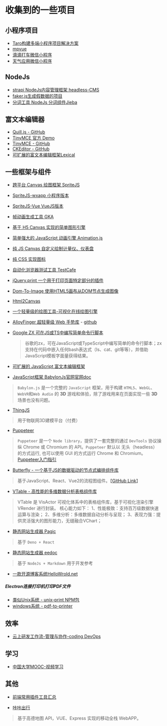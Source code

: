 # 收集到的一些项目

## 小程序项目
* [Taro构建多端小程序项目解决方案](https://taro.aotu.io/)
* [mpvue](https://github.com/WsmDyj/mpvue)
* [滴滴打车微信小程序](https://github.com/WsmDyj/didi)
* [天气应用微信小程序](https://github.com/myvin/quietweather)

## NodeJs
- [strapi NodeJs内容管理框架 headless-CMS](https://github.com/strapi/strapi)
- [faker.js生成假数据的项目](https://github.com/marak/faker.js/)
- [分词工具 NodeJs 分词组件Jieba](https://www.npmjs.com/package/nodejieba)

## 富文本编辑器
- [Quill.js - GitHub](https://github.com/quilljs/quill)
- [TinyMCE 官方 Demo](https://www.tiny.cloud/docs/demo/full-featured/)
- [TinyMCE - GitHub](https://github.com/tinymce/tinymce)
- [CKEditor - GitHub](https://github.com/ckeditor/ckeditor4)
- [可扩展的富文本编辑框架Lexical](https://github.com/facebook/lexical)

## 一些框架与组件
- [跨平台 Canvas 绘图框架 SpriteJS](https://spritejs.org/#/zh-cn/index)
- [SpriteJS-wxapp 小程序版本](https://github.com/spritejs/sprite-wxapp)
- [SpriteJS-Vue VueJS版本](https://github.com/spritejs/sprite-vue)
- [帧动画生成工具 GKA](https://gka.js.org/#/)
- [基于 H5 Canvas 实现的简单图形引擎](https://github.com/348052148/Draw2.js)
- [简单强大的 JavaScript 动画引擎 Animation.js](https://github.com/web-animations/web-animations-js)
- [纯 JS Canvas 自定义绘制计量仪、仪表盘](https://github.com/Mikhus/canvas-gauges)
- [纯 CSS 实现图标](https://cssicon.space/#/)
- [自动化浏览器测试工具 TestCafe](https://github.com/DevExpress/testcafe)
- [jQuery.print 一个用于打印页面特定部分的插件](https://github.com/DoersGuild/jQuery.print)
- [Dom-To-Image 使用HTML5画布从DOM节点生成图像](https://github.com/tsayen/dom-to-image)
- [Html2Canvas](https://github.com/niklasvh/html2canvas)
- [一个轻量级的绘图工具-可视化在线绘图引擎](https://github.com/le5le-com/topology/)
- [AlloyFinger 超轻量级 Web 手势库](http://www.alloyteam.com/2016/11/11568/) - [github](https://github.com/AlloyTeam/AlloyFinger)
- [Google ZX 可在JS或TS中编写简单命令行脚本](https://www.npmjs.com/package/zx)
  > 谷歌的zx，可在JavaScript或TypeScript中编写简单的命令行脚本；zx支持在代码中嵌入任何bash表达式（ls、cat、git等等），并借助JavaScript模板字面量获得结果。

- [可扩展的 JavaScript 富文本编辑框架](https://github.com/facebook/lexical)
- [JavaScript框架 BabylonJs](https://github.com/BabylonJS/Babylon.js)[官网](https://www.babylonjs.com/)[官网doc](https://doc.babylonjs.com/)
> `Babylon.js` 是一个完整的 `JavaScript` 框架，用于构建 `HTML5`、`WebGL`、`WebVR`和`Web Audio` 的 **3D** 游戏和体验，除了游戏用来在页面实现一些 **3D** 场景也没有问题。

- [ThingJS](https://www.thingjs.com/guide/platform/)
> 用于物联网3D建模平台（付费）

- [Puppeteer](https://www.npmjs.com/package/puppeteer)
> `Puppeteer` 是一个 `Node library`，提供了一套完整的通过 `DevTools` 协议操纵 Chrome 或 Chromium 的 API。`Puppeteer` 默认以 无头（headless） 的方式运行, 也可以使用 GUI 的方式运行 Chrome 和 Chromium。
> [Puppeteer入门指引](https://juejin.cn/post/7030695729769218062)

- [Butterfly - 一个基于JS的数据驱动的节点式编排组件库](https://butterfly-dag.gitee.io/butterfly-dag/home)
> 基于JavaScript、React、Vue2的流程图组件。【[GitHub Link](https://github.com/alibaba/butterfly/)】

- [VTable - 高性能的多维数据分析表格组件库](https://github.com/VisActor/VTable/blob/develop/README.zh-CN.md)
> VTable 是 VisActor 可视化体系中的表格组件库，基于可视化渲染引擎 VRender 进行封装。 核心能力如下：
> 1、性能极致：支持百万级数据快速运算与渲染；
> 2、多维分析：多维数据自动分析与呈现；
> 3、表现力强：提供灵活强大的图形能力，无缝融合VChart；

- [静态网站生成器 Pagic](https://pagic.org/zh-CN/)
> 基于 `Deno + React`
- [静态网站生成器 eedoc](https://github.com/Pluckypan/eedoc)
> 基于 `NodeJs + Markdown`
> 用于开发参考
 
- [一款开源博客系统HelloWrold.net](https://github.com/helloworld-Co)

##### Electron连接打印机打印PDF文件
- [类似Unix系统 - unix-print NPM包](https://www.npmjs.com/package/unix-print)
- [windows系统 - pdf-to-printer](https://www.npmjs.com/package/pdf-to-printer)


## 效率
- [云上研发工作流-管理与协作-coding DevOps](https://coding.net/)

## 学习
- [中国大学MOOC-视频学习](https://www.icourse163.org/)


## 其他
- [前端常用插件工具汇总](https://juejin.cn/post/6844903683411410951)
* [咔咔出行](https://github.com/wwenj/tripRecord)
> 基于高德地图 API，VUE、Express 实现的移动全栈 WebAPP。

